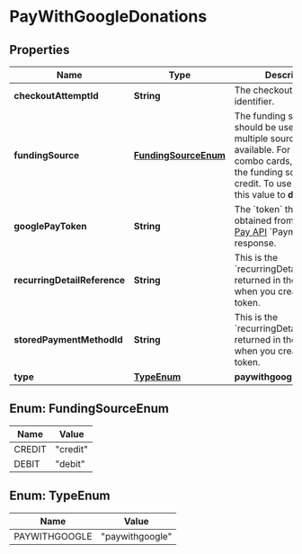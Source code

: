 

# PayWithGoogleDonations


## Properties

| Name | Type | Description | Notes |
|------------ | ------------- | ------------- | -------------|
|**checkoutAttemptId** | **String** | The checkout attempt identifier. |  [optional] |
|**fundingSource** | [**FundingSourceEnum**](#FundingSourceEnum) | The funding source that should be used when multiple sources are available. For Brazilian combo cards, by default the funding source is credit. To use debit, set this value to **debit**. |  [optional] |
|**googlePayToken** | **String** | The &#x60;token&#x60; that you obtained from the [Google Pay API](https://developers.google.com/pay/api/web/reference/response-objects#PaymentData) &#x60;PaymentData&#x60; response. |  |
|**recurringDetailReference** | **String** | This is the &#x60;recurringDetailReference&#x60; returned in the response when you created the token. |  [optional] |
|**storedPaymentMethodId** | **String** | This is the &#x60;recurringDetailReference&#x60; returned in the response when you created the token. |  [optional] |
|**type** | [**TypeEnum**](#TypeEnum) | **paywithgoogle** |  [optional] |



## Enum: FundingSourceEnum

| Name | Value |
|---- | -----|
| CREDIT | &quot;credit&quot; |
| DEBIT | &quot;debit&quot; |



## Enum: TypeEnum

| Name | Value |
|---- | -----|
| PAYWITHGOOGLE | &quot;paywithgoogle&quot; |



